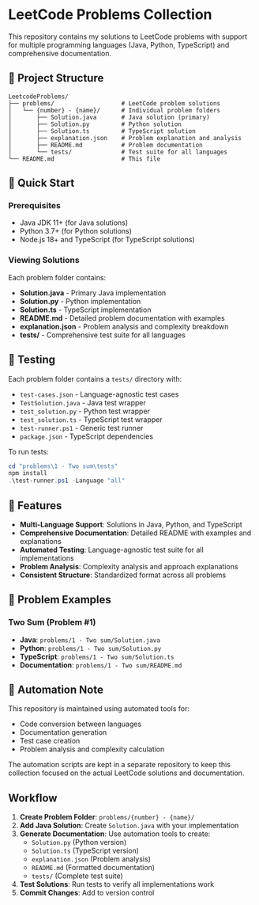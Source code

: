 # LeetCode Problems Collection

This repository contains my solutions to LeetCode problems with support for multiple programming languages (Java, Python, TypeScript) and comprehensive documentation.

## 📁 Project Structure

```
LeetcodeProblems/
├── problems/                   # LeetCode problem solutions
│   └── {number} - {name}/      # Individual problem folders
│       ├── Solution.java       # Java solution (primary)
│       ├── Solution.py         # Python solution
│       ├── Solution.ts         # TypeScript solution
│       ├── explanation.json    # Problem explanation and analysis
│       ├── README.md           # Problem documentation
│       └── tests/              # Test suite for all languages
└── README.md                   # This file
```

## 🚀 Quick Start

### Prerequisites
- Java JDK 11+ (for Java solutions)
- Python 3.7+ (for Python solutions)
- Node.js 18+ and TypeScript (for TypeScript solutions)

### Viewing Solutions

Each problem folder contains:
- **Solution.java** - Primary Java implementation
- **Solution.py** - Python implementation
- **Solution.ts** - TypeScript implementation
- **README.md** - Detailed problem documentation with examples
- **explanation.json** - Problem analysis and complexity breakdown
- **tests/** - Comprehensive test suite for all languages

## 🧪 Testing

Each problem folder contains a `tests/` directory with:
- `test-cases.json` - Language-agnostic test cases
- `TestSolution.java` - Java test wrapper
- `test_solution.py` - Python test wrapper
- `test_solution.ts` - TypeScript test wrapper
- `test-runner.ps1` - Generic test runner
- `package.json` - TypeScript dependencies

To run tests:
```powershell
cd "problems\1 - Two sum\tests"
npm install
.\test-runner.ps1 -Language "all"
```

## 🔧 Features

- **Multi-Language Support**: Solutions in Java, Python, and TypeScript
- **Comprehensive Documentation**: Detailed README with examples and explanations
- **Automated Testing**: Language-agnostic test suite for all implementations
- **Problem Analysis**: Complexity analysis and approach explanations
- **Consistent Structure**: Standardized format across all problems

## 📝 Problem Examples

### Two Sum (Problem #1)
- **Java**: `problems/1 - Two sum/Solution.java`
- **Python**: `problems/1 - Two sum/Solution.py`
- **TypeScript**: `problems/1 - Two sum/Solution.ts`
- **Documentation**: `problems/1 - Two sum/README.md`

## 🤖 Automation Note

This repository is maintained using automated tools for:
- Code conversion between languages
- Documentation generation
- Test case creation
- Problem analysis and complexity calculation

The automation scripts are kept in a separate repository to keep this collection focused on the actual LeetCode solutions and documentation.

##  Workflow

1. **Create Problem Folder**: `problems/{number} - {name}/`
2. **Add Java Solution**: Create `Solution.java` with your implementation
3. **Generate Documentation**: Use automation tools to create:
   - `Solution.py` (Python version)
   - `Solution.ts` (TypeScript version)
   - `explanation.json` (Problem analysis)
   - `README.md` (Formatted documentation)
   - `tests/` (Complete test suite)
4. **Test Solutions**: Run tests to verify all implementations work
5. **Commit Changes**: Add to version control